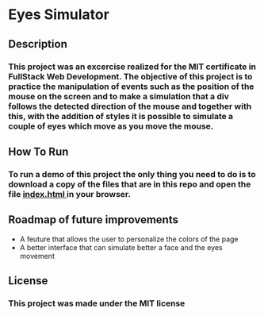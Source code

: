 # Eyes Simulator 

## Description

### This project was an excercise realized for the MIT certificate in FullStack Web Development. The objective of this project is to practice the manipulation of events such as the position of the mouse on the screen and to make a simulation that a div follows the detected direction of the mouse and together with this, with the addition of styles it is possible to simulate a couple of eyes which move as you move the mouse.

## How To Run

### To run a demo of this project the only thing you need to do is to download a copy of the files that are in this repo and open the file <u> index.html </u> in your browser. 

## Roadmap of future improvements

* A feuture that allows the user to personalize the colors of the page
* A better interface that can simulate better a face and the eyes movement

## License 

### This project was made under the MIT license


